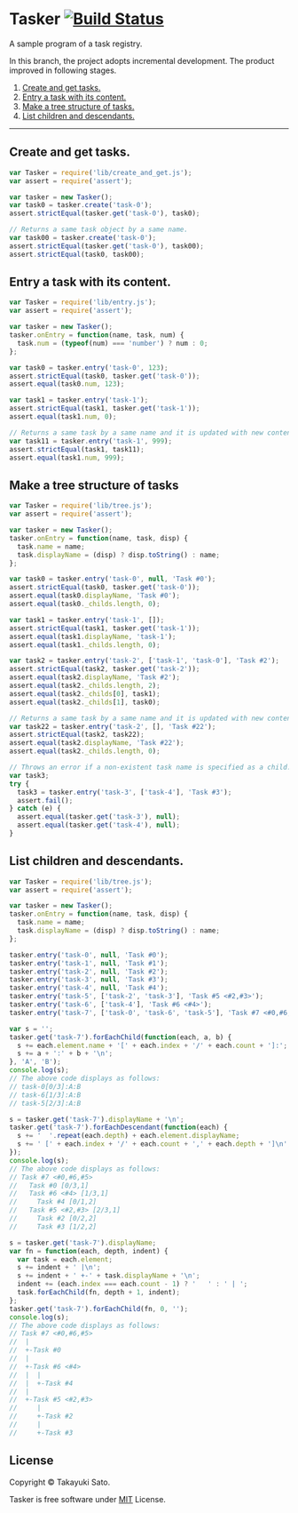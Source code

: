 # Tasker [![Build Status][travis-image]][travis-url]

[travis-image]: https://travis-ci.org/sttk/tasker.svg?branch=incremental-dev
[travis-url]: https://travis-ci.org/sttk/tasker

A sample program of a task registry.

In this branch, the project adopts incremental development.
The product improved in following stages.

1. [Create and get tasks.](#create_and_get)
2. [Entry a task with its content.](#entry)
3. [Make a tree structure of tasks.](#tree)
4. [List children and descendants.](#listing)

---

## <a name="create_and_get"></a>Create and get tasks.

```js
var Tasker = require('lib/create_and_get.js');
var assert = require('assert');

var tasker = new Tasker();
var task0 = tasker.create('task-0');
assert.strictEqual(tasker.get('task-0'), task0);

// Returns a same task object by a same name.
var task00 = tasker.create('task-0');
assert.strictEqual(tasker.get('task-0'), task00);
assert.strictEqual(task0, task00);
```

## <a name="entry"></a>Entry a task with its content.

```js
var Tasker = require('lib/entry.js');
var assert = require('assert');

var tasker = new Tasker();
tasker.onEntry = function(name, task, num) {
  task.num = (typeof(num) === 'number') ? num : 0;
};

var task0 = tasker.entry('task-0', 123);
assert.strictEqual(task0, tasker.get('task-0'));
assert.equal(task0.num, 123);

var task1 = tasker.entry('task-1');
assert.strictEqual(task1, tasker.get('task-1'));
assert.equal(task1.num, 0);

// Returns a same task by a same name and it is updated with new content.
var task11 = tasker.entry('task-1', 999);
assert.strictEqual(task1, task11);
assert.equal(task1.num, 999);
```

## <a name="tree"></a>Make a tree structure of tasks

```js
var Tasker = require('lib/tree.js');
var assert = require('assert');

var tasker = new Tasker();
tasker.onEntry = function(name, task, disp) {
  task.name = name;
  task.displayName = (disp) ? disp.toString() : name;
};

var task0 = tasker.entry('task-0', null, 'Task #0');
assert.strictEqual(task0, tasker.get('task-0'));
assert.equal(task0.displayName, 'Task #0');
assert.equal(task0._childs.length, 0);

var task1 = tasker.entry('task-1', []);
assert.strictEqual(task1, tasker.get('task-1'));
assert.equal(task1.displayName, 'task-1');
assert.equal(task1._childs.length, 0);

var task2 = tasker.entry('task-2', ['task-1', 'task-0'], 'Task #2');
assert.strictEqual(task2, tasker.get('task-2'));
assert.equal(task2.displayName, 'Task #2');
assert.equal(task2._childs.length, 2);
assert.equal(task2._childs[0], task1);
assert.equal(task2._childs[1], task0);

// Returns a same task by a same name and it is updated with new content.
var task22 = tasker.entry('task-2', [], 'Task #22');
assert.strictEqual(task2, task22);
assert.equal(task2.displayName, 'Task #22');
assert.equal(task2._childs.length, 0);

// Throws an error if a non-existent task name is specified as a child.
var task3;
try {
  task3 = tasker.entry('task-3', ['task-4'], 'Task #3');
  assert.fail();
} catch (e) {
  assert.equal(tasker.get('task-3'), null);
  assert.equal(tasker.get('task-4'), null);
}
```

## <a name="listing"></a>List children and descendants.

```js
var Tasker = require('lib/tree.js');
var assert = require('assert');

var tasker = new Tasker();
tasker.onEntry = function(name, task, disp) {
  task.name = name;
  task.displayName = (disp) ? disp.toString() : name;
};

tasker.entry('task-0', null, 'Task #0');
tasker.entry('task-1', null, 'Task #1');
tasker.entry('task-2', null, 'Task #2');
tasker.entry('task-3', null, 'Task #3');
tasker.entry('task-4', null, 'Task #4');
tasker.entry('task-5', ['task-2', 'task-3'], 'Task #5 <#2,#3>');
tasker.entry('task-6', ['task-4'], 'Task #6 <#4>');
tasker.entry('task-7', ['task-0', 'task-6', 'task-5'], 'Task #7 <#0,#6,#5>');

var s = '';
tasker.get('task-7').forEachChild(function(each, a, b) {
  s += each.element.name + '[' + each.index + '/' + each.count + ']:';
  s += a + ':' + b + '\n';
}, 'A', 'B');
console.log(s);
// The above code displays as follows:
// task-0[0/3]:A:B
// task-6[1/3]:A:B
// task-5[2/3]:A:B

s = tasker.get('task-7').displayName + '\n';
tasker.get('task-7').forEachDescendant(function(each) {
  s += '  '.repeat(each.depth) + each.element.displayName;
  s += ' [' + each.index + '/' + each.count + ',' + each.depth + ']\n';
});
console.log(s);
// The above code displays as follows:
// Task #7 <#0,#6,#5>
//   Task #0 [0/3,1]
//   Task #6 <#4> [1/3,1]
//     Task #4 [0/1,2]
//   Task #5 <#2,#3> [2/3,1]
//     Task #2 [0/2,2]
//     Task #3 [1/2,2]

s = tasker.get('task-7').displayName;
var fn = function(each, depth, indent) {
  var task = each.element;
  s += indent + ' |\n';
  s += indent + ' +-' + task.displayName + '\n';
  indent += (each.index === each.count - 1) ? '   ' : ' | ';
  task.forEachChild(fn, depth + 1, indent);
};
tasker.get('task-7').forEachChild(fn, 0, '');
console.log(s);
// The above code displays as follows:
// Task #7 <#0,#6,#5>
//  |
//  +-Task #0
//  |
//  +-Task #6 <#4>
//  |  |
//  |  +-Task #4
//  |
//  +-Task #5 <#2,#3>
//     |
//     +-Task #2
//     |
//     +-Task #3
```

## License

Copyright © Takayuki Sato.

Tasker is free software under [MIT](<http://opensource.org/licenses/MIT>) License.
